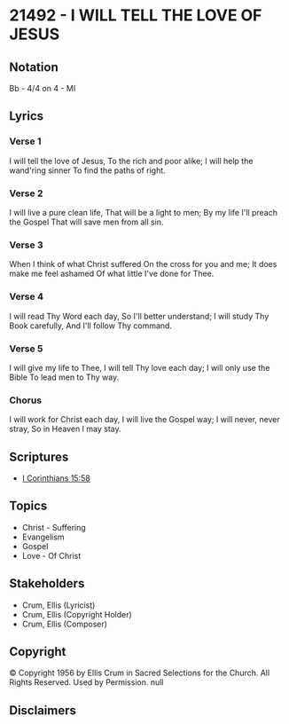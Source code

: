 # 21492 - I WILL TELL THE LOVE OF JESUS

## Notation

Bb - 4/4 on 4 - MI

## Lyrics

### Verse 1

I will tell the love of Jesus, To the rich and poor alike; I will help the wand'ring sinner To find the paths of right.


### Verse 2

I will live a pure clean life, That will be a light to men; By my life I'll preach the Gospel That will save men from all sin.

### Verse 3

When I think of what Christ suffered On the cross for you and me; It does make me feel ashamed Of what little I've done for Thee.

### Verse 4

I will read Thy Word each day, So I'll better understand; I will study Thy Book carefully, And I'll follow Thy command.


### Verse 5

I will give my life to Thee, I will tell Thy love each day; I will only use the Bible To lead men to Thy way.


### Chorus

I will work for Christ each day, I will live the Gospel way; I will never, never stray, So in Heaven I may stay. 


## Scriptures

- [I Corinthians 15:58](https://www.biblegateway.com/passage/?search=I%20Corinthians%2015%3A58)

## Topics

- Christ - Suffering
- Evangelism
- Gospel
- Love - Of Christ

## Stakeholders

- Crum, Ellis (Lyricist)
- Crum, Ellis (Copyright Holder)
- Crum, Ellis (Composer)

## Copyright

© Copyright 1956 by Ellis Crum in Sacred Selections for the Church.  All Rights Reserved. Used by Permission.
null

## Disclaimers


